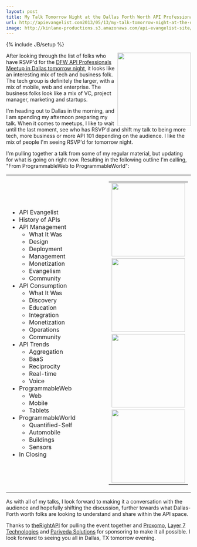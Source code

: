 ```yaml
---
layout: post
title: My Talk Tomorrow Night at the Dallas Forth Worth API Professionals Meetup
url: http://apievangelist.com2013/05/13/my-talk-tomorrow-night-at-the-dallas-forth-worth-api-professionals-meetup/
image: http://kinlane-productions.s3.amazonaws.com/api-evangelist-site/blog/dfw-api-meetup-group.jpeg
---
```

{% include JB/setup %}
<p>
     <a href="http://www.meetup.com/DFW-API-Professionals/events/115600132/" title="DFW API Professional Meetup Group"><img src="https://s3.amazonaws.com/kinlane-productions/events/dfw-api-meetup-group/dfw-api-meetup-group.jpeg" border="0" width="200" align="right" /></a>
</p>
<p>
     After looking through the list of folks who have RSVP'd for the <a href="http://www.meetup.com/DFW-API-Professionals/events/115600132/">DFW API Professionals Meetup in Dallas tomorrow night</a>, it looks like an interesting mix of tech and business folk. The tech group is definitely the larger, with a mix of mobile, web and enterprise. The business folks look like a mix of VC, project manager, marketing and startups.
</p>
<p>
     I'm heading out to Dallas in the morning, and I am spending my afternoon preparing my talk. When it comes to meetups, I like to wait until the last moment, see who has RSVP'd and shift my talk to being more tech, more business or more API 101 depending on the audience. I like the mix of people I'm seeing RSVP'd for tomorrow night.
</p>
<p>
     I'm pulling together a talk from some of my regular material, but updating for what is going on right now. Resulting in the following outline I'm calling, "From ProgrammableWeb to ProgrammableWorld":
</p>
<table cellspacing="2" cellpadding="5" width="100%">
     <tbody>
          <tr>
               <td>
                    <ul>
                         <li>API Evangelist
                         </li>
                         <li>History of APIs
                         </li>
                         <li>API Management
                              <ul>
                                   <li>What It Was
                                   </li>
                                   <li>Design
                                   </li>
                                   <li>Deployment
                                   </li>
                                   <li>Management
                                   </li>
                                   <li>Monetization
                                   </li>
                                   <li>Evangelism
                                   </li>
                                   <li>Community
                                   </li>
                              </ul>
                         </li>
                         <li>API Consumption
                              <ul>
                                   <li>What It Was
                                   </li>
                                   <li>Discovery
                                   </li>
                                   <li>Education
                                   </li>
                                   <li>Integration
                                   </li>
                                   <li>Monetization
                                   </li>
                                   <li>Operations
                                   </li>
                                   <li>Community
                                   </li>
                              </ul>
                         </li>
                         <li>API Trends
                              <ul>
                                   <li>Aggregation
                                   </li>
                                   <li>BaaS
                                   </li>
                                   <li>Reciprocity
                                   </li>
                                   <li>Real-time
                                   </li>
                                   <li>Voice
                                   </li>
                              </ul>
                         </li>
                         <li>ProgrammableWeb
                              <ul>
                                   <li>Web
                                   </li>
                                   <li>Mobile
                                   </li>
                                   <li>Tablets
                                   </li>
                              </ul>
                         </li>
                         <li>ProgrammableWorld
                              <ul>
                                   <li>Quantified-Self
                                   </li>
                                   <li>Automobile
                                   </li>
                                   <li>Buildings
                                   </li>
                                   <li>Sensors
                                   </li>
                              </ul>
                         </li>
                         <li>In Closing
                         </li>
                    </ul>
               </td>
               <td width="33%" align="center" valign="top">
                    <table cellspacing="10" cellpadding="10" width="100%">
                         <tbody>
                              <tr>
                                   <td align="center">
                                        <a href="http://www.therightapi.com/" target="_blank" title="TheRightAPI"><img src="http://kinlane-productions.s3.amazonaws.com/api-evangelist-site/company/therightapi-logo-2.png" border="0" width="200" /></a>
                                   </td>
                              </tr>
                              <tr>
                                   <td align="center">
                                        <a href="http://www.proxomo.com/" target="_blank" title="Proxomo"><img src="http://kinlane-productions.s3.amazonaws.com/api-evangelist-site/serviceproviders/Proxomo-Logo.png" border="0" width="200" /></a>
                                   </td>
                              </tr>
                              <tr>
                                   <td align="center">
                                        <a href="http://www.layer7tech.com/" target="_blank" title="Layer 7 Technologies"><img src="https://s3.amazonaws.com/kinlane-productions/api-service-providers/layer7-logo.png" border="0" width="200" /></a>
                                   </td>
                              </tr>
                              <tr>
                                   <td align="center">
                                        <a href="http://www.parivedasolutions.com/" target="_blank" title="Pariveda Solutions"><img src="https://s3.amazonaws.com/kinlane-productions/pariveda-solutions-logo.png" border="0" width="200" /></a>
                                   </td>
                              </tr>
                         </tbody>
                    </table>
               </td>
          </tr>
     </tbody>
</table>
<p>
     As with all of my talks, I look forward to making it a conversation with the audience and hopefully shifting the discussion, further towards what Dallas-Forth worth folks are looking to understand and share within the API space.
</p>
<p>
     Thanks to <a href="http://www.therightapi.com/">theRightAPI</a> for pulling the event together and <a href="http://www.proxomo.com/" title="BAaS">Proxomo</a>, <a href="http://www.layer7tech.com/" title="API Management">Layer 7 Technologies</a> and <a href="http://www.parivedasolutions.com/" title="Tech Efficiency and Innovation">Pariveda Solutions</a> for sponsoring to make it all possible. I look forward to seeing you all in Dallas, TX tomorrow evening.
</p>
